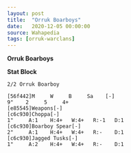 ```yaml
---
layout: post
title:  "Orruk Boarboys"
date:   2020-12-05 00:00:00
source: Wahapedia
tags: [orruk-warclans]
---
```


**Orruk Boarboys**

**Stat Block**
```
2/2 Orruk Boarboy
```

```
[56f442]M     W     B     Sa    [-]
9"    2     5     4+    
[e85545]Weapons[-]
[c6c930]Choppa[-]
1"     A:1    H:4+   W:4+   R:-1   D:1   
[c6c930]Boarboy Spear[-]
2"     A:1    H:4+   W:4+   R:-    D:1   
[c6c930]Jagged Tusks[-]
1"     A:2    H:4+   W:4+   R:-    D:1   
```
    